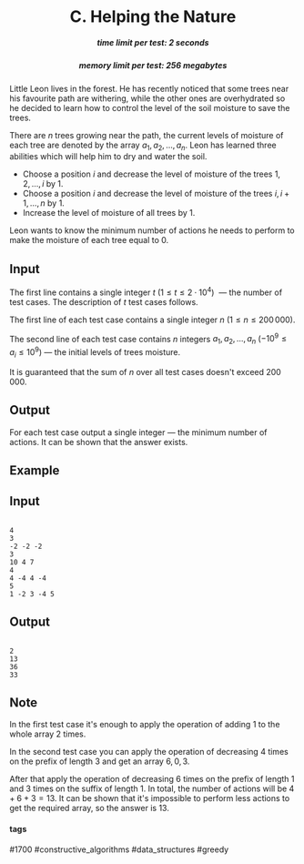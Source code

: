 <h1 style='text-align: center;'> C. Helping the Nature</h1>

<h5 style='text-align: center;'>time limit per test: 2 seconds</h5>
<h5 style='text-align: center;'>memory limit per test: 256 megabytes</h5>

Little Leon lives in the forest. He has recently noticed that some trees near his favourite path are withering, while the other ones are overhydrated so he decided to learn how to control the level of the soil moisture to save the trees.

There are $n$ trees growing near the path, the current levels of moisture of each tree are denoted by the array $a_1, a_2, \dots, a_n$. Leon has learned three abilities which will help him to dry and water the soil.

* Choose a position $i$ and decrease the level of moisture of the trees $1, 2, \dots, i$ by $1$.
* Choose a position $i$ and decrease the level of moisture of the trees $i, i + 1, \dots, n$ by $1$.
* Increase the level of moisture of all trees by $1$.

Leon wants to know the minimum number of actions he needs to perform to make the moisture of each tree equal to $0$.

## Input

The first line contains a single integer $t$ ($1 \le t \le 2 \cdot 10^4$)  — the number of test cases. The description of $t$ test cases follows.

The first line of each test case contains a single integer $n$ ($1 \leq n \leq 200\,000$).

The second line of each test case contains $n$ integers $a_1, a_2, \ldots, a_n$ ($-10^9 \leq a_i \leq 10^9$) — the initial levels of trees moisture. 

It is guaranteed that the sum of $n$ over all test cases doesn't exceed $200\,000$.

## Output

For each test case output a single integer — the minimum number of actions. It can be shown that the answer exists.

## Example

## Input


```

4
3
-2 -2 -2
3
10 4 7
4
4 -4 4 -4
5
1 -2 3 -4 5

```
## Output


```

2
13
36
33

```
## Note

In the first test case it's enough to apply the operation of adding $1$ to the whole array $2$ times. 

In the second test case you can apply the operation of decreasing $4$ times on the prefix of length $3$ and get an array $6, 0, 3$. 

After that apply the operation of decreasing $6$ times on the prefix of length $1$ and $3$ times on the suffix of length $1$. In total, the number of actions will be $4 + 6 + 3 = 13$. It can be shown that it's impossible to perform less actions to get the required array, so the answer is $13$. 



#### tags 

#1700 #constructive_algorithms #data_structures #greedy 
